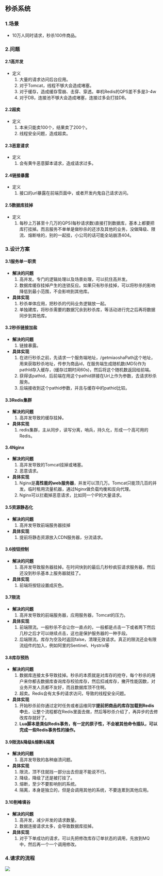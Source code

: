 ## 秒杀系统

### 1.场景

- 10万人同时请求，秒杀100件商品。

### 2.问题

#### 2.1高并发

- 定义
  1. 大量的请求访问后台应用。
  2. 对于Tomcat，线程不够大会造成堵塞。
  3. 对于缓存，造成缓存雪崩、击穿、穿透。单机Redis的QPS差不多是3-4w
  4. 对于DB，连接池不够大会造成堵塞，连接过多会打挂DB。

#### 2.2超卖

- 定义
  1. 本来只能卖100个，结果卖了200个。
  2. 线程安全问题，造成超卖。

#### 2.3恶意请求

- 定义
  1. 会有黄牛恶意脚本请求，造成请求过多。

#### 2.4链接暴露

- 定义
  1. 接口的url暴露在前端页面中，或者开发内鬼自己请求访问。

#### 2.5数据库挂掉

- 定义
  1. 每秒上万甚至十几万的QPS(每秒请求数)直接打到数据库，基本上都要把库打挂掉。而且服务不单单是做秒杀的还涉及其他的业务，没做降级、限流、熔断啥的，别的一起挂，小公司的话可能全站崩溃404。



### 3.设计方案

#### 3.1服务单一职责

- **解决的问题**
  1. 高并发。专门的逻辑处理以及场景处理，可以抗住高并发。
  2. 数据库缓存挂掉产生的连锁反应。如果只有秒杀挂掉，可以将秒杀的影响降低到最小范围，不会影响到其他库。
- **具体实现**
  1. 秒杀单体应用，把秒杀的代码业务逻辑放一起。
  2. 单独建库，将秒杀需要的数据冗余到秒杀库，等活动进行完之后再将数据同步到其他库。

#### 3.2秒杀链接加盐

- **解决的问题**
  1. 链接暴露。
- **具体实现**
  1. 在进行秒杀之前，先请求一个服务端地址，/getmiaoshaPath这个地址，用来获取秒杀地址，传参为商品id，在服务端生成随机数(MD5)作为pathId存入缓存，(缓存过期时间60s)，然后将这个随机数返回给前端。
  2. 获得该pathid，后前端在用这个pathid拼接在Url上作为参数，去请求秒杀服务。
  3. 后端接收到这个pathid参数，并且与缓存中的pathid比较。

#### 3.3Redis集群

- **解决的问题**
  1. 高并发导致的缓存挂掉。
- **具体实现**
  1. redis集群，主从同步，读写分离，哨兵，持久化，形成一个高可用的Redis。

#### 3.4Nginx

- **解决的问题**
  1. 高并发导致的Tomcat挂掉或堵塞。
  2. 恶意请求。
- **具体实现**
  1. Nginx是**高性能的web服务器**，并发可以顶几万。Tomcat只能顶几百的并发。临时租用流量机器，通过Nginx做负载均衡和反向代理。
  2. Nginx可以拦截掉恶意请求，比如同一个IP的大量请求。

#### 3.5资源静态化

- **解决的问题**
  1. 高并发导致前端服务器挂掉
- **具体实现**
  1. 提前将静态资源放入CDN服务器，分流请求。

#### 3.6按钮控制

- **解决的问题**
  1. 高并发导致服务器挂掉。在时间快到的最后几秒秒疯狂请求服务器，然后还没到秒杀基本上服务器就挂了。
- **具体实现**
  1. 前端将按钮设置成灰色。

#### 3.7限流

- **解决的问题**
  1. 高并发导致的前端服务器，应用服务器，Tomcat的压力。
- **具体实现**
  1. 前端限流。一般秒杀不会让你一直点的，一般都是点击一下或者两下然后几秒之后才可以继续点击，这也是保护服务器的一种手段。
  2. 后端限流。库存为空及时返回false，清理无效请求。真正的限流还会有限流组件的加入，例如阿里的Sentinel、Hystrix等

#### 3.8库存预热

- **解决的问题**
  1. 数据库连接太多导致挂掉。秒杀的本质就是对库存的抢夺，每个秒杀的用户来你都去数据库查询库存校验库存，然后扣减库存，撇开性能因数，对业务开发人员都不友好，而且数据库顶不住啊。
  2. 超卖。Redis会有太多的请求访问，导致的线程安全问题。
- **具体实现**
  1. 开始秒杀前你通过定时任务或者运维同学**提前把商品的库存加载到Redis中**去，让整个流程都在Redis里面去做，然后等秒杀介绍了，再异步的去修改库存就好了。
  2. **Lua脚本是类似Redis事务，有一定的原子性，不会被其他命令插队，可以完成一些Redis事务性的操作。**

#### 3.9限流&降级&熔断&隔离

- **解决的问题**
  1. 高并发导致的各种崩溃问题。
- **具体实现**
  1. 限流，顶不住就挡一部分出去但是不能说不行。
  2. 降级，降级了还是被打挂了。
  3. 熔断，至少不要影响别的系统。
  4. 隔离，本身是独立的，但是会调用其他的系统，不要连累到其他应用。

#### 3.10削峰填谷

- **解决的问题**
  1. 高并发，减少并发的请求数量。
  2. 数据连接请求太多，会导致数据库挂掉。
- **具体实现**
  1. 对于下单成功的请求，可以先把修改库存订单状态的调用，先放到MQ中，然后再一个一个调用修改。



### 4.请求的流程

![](https://javanote.oss-cn-shenzhen.aliyuncs.com/15_秒杀系统流程.png)